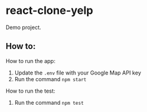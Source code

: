 # react-clone-yelp
Demo project.

## How to:

How to run the app:
1. Update the `.env` file with your Google Map API key
2. Run the command `npm start`

How to run the test:
1. Run the command `npm test`
